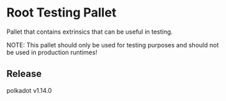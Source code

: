 # Root Testing Pallet

Pallet that contains extrinsics that can be useful in testing.

NOTE: This pallet should only be used for testing purposes and should not be used in production runtimes!


## Release

polkadot v1.14.0

